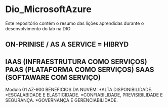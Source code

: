# Dio_MicrosoftAzure
Este repositório contém o resumo das lições aprendidas durante o desenvolvimento do lab na DIO

ON-PRINISE / AS A SERVICE = HIBRYD
--
IAAS (INFRAESTRUTURA COMO SERVIÇOS)
PAAS (PLATAFORMA COMO SERVIÇOS)
SAAS (SOFTAWARE COM SERVIÇO)
--
Modulo 01 AZ-900
BENEFICIOS DA NUVEM:
*ALTA DISPONIBILIDADE.
*ESCALABIDADE E ELASTICIDADE.
*CONFIABILIDADE, PREVISIBILIDADE E SEGURANÇA.
*GOVERNANÇA E GERENCIABILIDADE.
